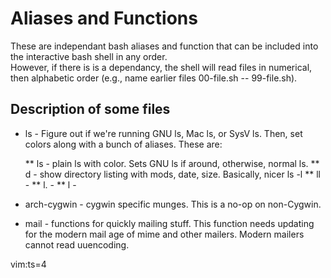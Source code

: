 # Aliases and Functions

These are independant bash aliases and function that can
be included into the interactive bash shell in any order.  
However, if there is is a dependancy, the shell will 
read files in numerical, then alphabetic order (e.g., name
earlier files 00-file.sh -- 99-file.sh).

## Description of some files

* ls - Figure out if we're running GNU ls, Mac ls, or SysV ls.  Then,
	 set colors along with a bunch of aliases.  These are:

	 ** ls - plain ls with color.  Sets GNU ls if around, otherwise,
		normal ls.
	** d - show directory listing with mods, date, size.  Basically,
	nicer ls -l
	** ll - 
	** l. -
	** l - 

* arch-cygwin - cygwin specific munges.  This is a no-op on non-Cygwin.

* mail - functions for quickly mailing stuff.  This function needs updating for 
	the modern mail age of mime and other mailers.  Modern mailers cannot read 
	uuencoding.


vim:ts=4
